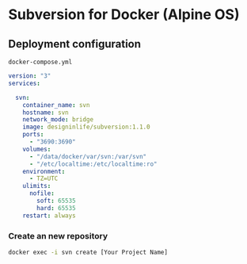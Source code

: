 # Subversion for Docker (Alpine OS)

## Deployment configuration

`docker-compose.yml`

```yaml
version: "3"
services:

  svn:
    container_name: svn
    hostname: svn
    network_mode: bridge
    image: designinlife/subversion:1.1.0
    ports:
      - "3690:3690"
    volumes:
      - "/data/docker/var/svn:/var/svn"
      - "/etc/localtime:/etc/localtime:ro"
    environment:
      - TZ=UTC
    ulimits:
      nofile:
        soft: 65535
        hard: 65535
    restart: always
```

### Create an new repository

```bash
docker exec -i svn create [Your Project Name]
```
